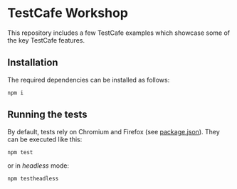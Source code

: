 # TestCafe Workshop

This repository includes a few TestCafe examples which showcase some of the key TestCafe features.

## Installation

The required dependencies can be installed as follows:

```
npm i
```

## Running the tests

By default, tests rely on Chromium and Firefox (see [package.json](package.json)). They can be executed like this:

```
npm test
```

or in _headless_ mode:

```
npm testheadless
```
